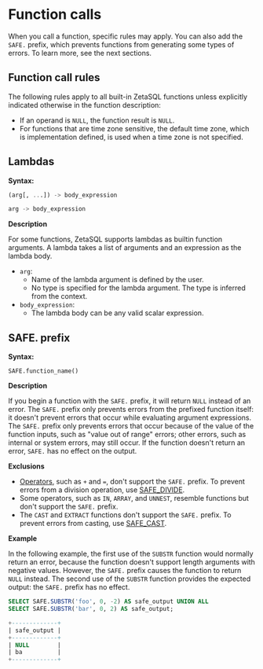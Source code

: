 

# Function calls

When you call a function, specific rules may apply. You can also add the
`SAFE.` prefix, which prevents functions from generating some types of errors.
To learn more, see the next sections.

## Function call rules

The following rules apply to all built-in ZetaSQL functions unless
explicitly indicated otherwise in the function description:

+ If an operand is `NULL`, the function result is `NULL`.
+ For functions that are time zone sensitive, the default time zone,
  which is implementation defined, is used when a time zone is not specified.

## Lambdas 
<a id="lambdas"></a>

**Syntax:**

```sql
(arg[, ...]) -> body_expression
```

```sql
arg -> body_expression
```

**Description**

For some functions, ZetaSQL supports lambdas as builtin function
arguments. A lambda takes a list of arguments and an expression as the lambda
body.

+   `arg`:
    +   Name of the lambda argument is defined by the user.
    +   No type is specified for the lambda argument. The type is inferred from
        the context.
+   `body_expression`:
    +   The lambda body can be any valid scalar expression.

## SAFE. prefix

**Syntax:**

```
SAFE.function_name()
```

**Description**

If you begin a function with
the `SAFE.` prefix, it will return `NULL` instead of an error.
The `SAFE.` prefix only prevents errors from the prefixed function
itself: it doesn't prevent errors that occur while evaluating argument
expressions. The `SAFE.` prefix only prevents errors that occur because of the
value of the function inputs, such as "value out of range" errors; other
errors, such as internal or system errors, may still occur. If the function
doesn't return an error, `SAFE.` has no effect on the output.

**Exclusions**

+ [Operators][link-to-operators], such as `+` and `=`, don't support the
  `SAFE.` prefix. To prevent errors from a
   division operation, use [SAFE_DIVIDE][link-to-SAFE_DIVIDE].
+ Some operators, such as `IN`, `ARRAY`, and `UNNEST`, resemble functions but
  don't support the `SAFE.` prefix.
+ The `CAST` and `EXTRACT` functions don't support the `SAFE.`
  prefix. To prevent errors from casting, use
  [SAFE_CAST][link-to-SAFE_CAST].

**Example**

In the following example, the first use of the `SUBSTR` function would normally
return an error, because the function doesn't support length arguments with
negative values. However, the `SAFE.` prefix causes the function to return
`NULL` instead. The second use of the `SUBSTR` function provides the expected
output: the `SAFE.` prefix has no effect.

```sql
SELECT SAFE.SUBSTR('foo', 0, -2) AS safe_output UNION ALL
SELECT SAFE.SUBSTR('bar', 0, 2) AS safe_output;

+-------------+
| safe_output |
+-------------+
| NULL        |
| ba          |
+-------------+
```

<!-- mdlint off(WHITESPACE_LINE_LENGTH) -->

[lambdas]: #lambdas

[link-to-operators]: https://github.com/google/zetasql/blob/master/docs/operators.md

[link-to-SAFE_DIVIDE]: https://github.com/google/zetasql/blob/master/docs/mathematical_functions.md#safe_divide

[link-to-SAFE_CAST]: https://github.com/google/zetasql/blob/master/docs/conversion_functions.md#safe_casting

<!-- mdlint on -->

